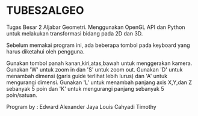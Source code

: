 # TUBES2ALGEO
Tugas Besar 2 Aljabar Geometri. Menggunakan OpenGL API dan Python untuk melakukan transformasi bidang pada 2D dan 3D.

Sebelum memakai program ini, ada beberapa tombol pada keyboard yang harus diketahui oleh pengguna.

Gunakan tombol panah kanan,kiri,atas,bawah untuk menggerakan kamera.
Gunakan 'W' untuk zoom in dan 'S' untuk zoom out.
Gunakan 'D' untuk menambah dimensi (garis guide terlihat lebih lurus) dan 'A' untuk mengurangi dimensi.
Gunakan 'L' untuk menambah panjang axis X,Y,dan Z sebanyak 5 poin dan 'K' untuk mengurangi panjang sebanyak 5 poin/satuan.

Program by :
Edward Alexander Jaya
Louis Cahyadi
Timothy
